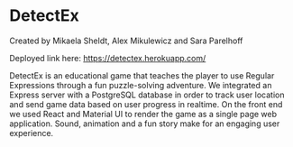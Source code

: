 # DetectEx

Created by Mikaela Sheldt, Alex Mikulewicz and Sara Parelhoff

Deployed link here: https://detectex.herokuapp.com/

DetectEx is an educational game that teaches the player to use Regular Expressions through a fun puzzle-solving adventure. We integrated an Express server with a PostgreSQL database in order to track user location and send game data based on user progress in realtime. On the front end we used React and Material UI to render the game as a single page web application. Sound, animation and a fun story make for an engaging user experience. 
